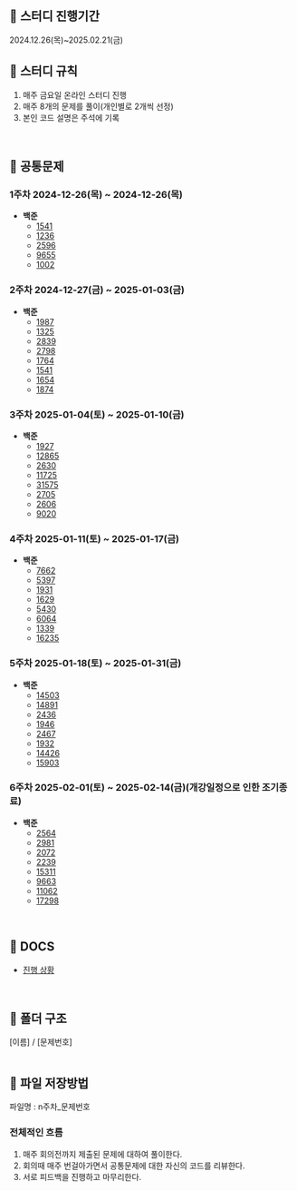 ## 📘 스터디 진행기간
2024.12.26(목)~2025.02.21(금)

## 📘 스터디 규칙
1. 매주 금요일 온라인 스터디 진행
2. 매주 8개의 문제를 풀이(개인별로 2개씩 선정)
3. 본인 코드 설명은 주석에 기록
<br>

## 📘 공통문제
### 1주차 2024-12-26(목) ~ 2024-12-26(목) 
- **백준**
  - [1541](https://www.acmicpc.net/problem/8595)
  - [1236](https://www.acmicpc.net/problem/1236)
  - [2596](https://www.acmicpc.net/problem/2596)
  - [9655](https://www.acmicpc.net/problem/9655)
  - [1002](https://www.acmicpc.net/problem/1002)
### 2주차 2024-12-27(금) ~ 2025-01-03(금) 
- **백준**
  - [1987](https://www.acmicpc.net/problem/1987)
  - [1325](https://www.acmicpc.net/problem/1325)
  - [2839](https://www.acmicpc.net/problem/2839)
  - [2798](https://www.acmicpc.net/problem/2798)
  - [1764](https://www.acmicpc.net/problem/1764)
  - [1541](https://www.acmicpc.net/problem/1541)
  - [1654](https://www.acmicpc.net/problem/1654)
  - [1874](https://www.acmicpc.net/problem/1874)
### 3주차 2025-01-04(토) ~ 2025-01-10(금) 
- **백준** 
  - [1927](https://www.acmicpc.net/problem/1927)
  - [12865](https://www.acmicpc.net/problem/12865)
  - [2630](https://www.acmicpc.net/problem/2630)
  - [11725](https://www.acmicpc.net/problem/11725)
  - [31575](https://www.acmicpc.net/problem/31575)
  - [2705](https://www.acmicpc.net/problem/2705)
  - [2606](https://www.acmicpc.net/problem/2606)
  - [9020](https://www.acmicpc.net/problem/9020)
### 4주차 2025-01-11(토) ~ 2025-01-17(금) 
- **백준** 
  - [7662](https://www.acmicpc.net/problem/7662)
  - [5397](https://www.acmicpc.net/problem/5397)
  - [1931](https://www.acmicpc.net/problem/1931)
  - [1629](https://www.acmicpc.net/problem/1629)
  - [5430](https://www.acmicpc.net/problem/5430)
  - [6064](https://www.acmicpc.net/problem/6064)
  - [1339](https://www.acmicpc.net/problem/1339)
  - [16235](https://www.acmicpc.net/problem/16235)
### 5주차 2025-01-18(토) ~ 2025-01-31(금)
- **백준**
  - [14503](https://www.acmicpc.net/problem/14503)
  - [14891](https://www.acmicpc.net/problem/14891)
  - [2436](https://www.acmicpc.net/problem/2436)
  - [1946](https://www.acmicpc.net/problem/1946)
  - [2467](https://www.acmicpc.net/problem/2467)
  - [1932](https://www.acmicpc.net/problem/1932)
  - [14426](https://www.acmicpc.net/problem/14426)
  - [15903](https://www.acmicpc.net/problem/15903)
### 6주차 2025-02-01(토) ~ 2025-02-14(금)(개강일정으로 인한 조기종료)
- **백준**
  - [2564](https://www.acmicpc.net/problem/2564)
  - [2981](https://www.acmicpc.net/problem/2981)
  - [2072](https://www.acmicpc.net/problem/2072)
  - [2239](https://www.acmicpc.net/problem/2239)
  - [15311](https://www.acmicpc.net/problem/15311)
  - [9663](https://www.acmicpc.net/problem/9663)
  - [11062](https://www.acmicpc.net/problem/11062)
  - [17298](https://www.acmicpc.net/problem/17298)
<br>

## 📘 DOCS
- [진행 상황](https://github.com/mojitoo7/codingtest/blob/7af5f420d393f4dffd5959e9d3409d89a272755f/%EC%A7%84%ED%96%89%EC%83%81%ED%99%A9.md)
<br>

## 📘 폴더 구조
[이름] / [문제번호]
<br><br>

## 📘 파일 저장방법
파일명 : n주차_문제번호
<br>

### 전체적인 흐름
1. 매주 회의전까지 제출된 문제에 대하여 풀이한다.
2. 회의때 매주 번걸아가면서 공통문제에 대한 자신의 코드를 리뷰한다.
3. 서로 피드백을 진행하고 마무리한다.
<br>

